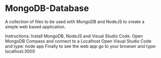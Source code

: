 # MongoDB-Database
A collection of files to be used with MongoDB and NodeJS to create a simple web based application.

Instructions:
Install MongoDB, NodeJS and Visual Studio Code.
Open MongoDB Compass and connect to a Localhost
Open Visual Studio Code and type: node app
Finally to see the web app go to your browser and type: localhost:3000
